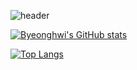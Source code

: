 ![header](https://capsule-render.vercel.app/api?type=Cylinder&color=FFB2A0&height=100&section=header&text=Byeonghwi's%20Github&fontSize=40&fontColor=FFFFFF)

[![Byeonghwi's GitHub stats](https://github-readme-stats.vercel.app/api?username=ByeonghwiJeong&show_icons=true&theme=dracula)](https://github.com/anuraghazra/github-readme-stats)

[![Top Langs](https://github-readme-stats.vercel.app/api/top-langs/?username=ByeonghwiJeong&theme=dracula&hide=javascript,html,css)](https://github.com/anuraghazra/github-readme-stats)
